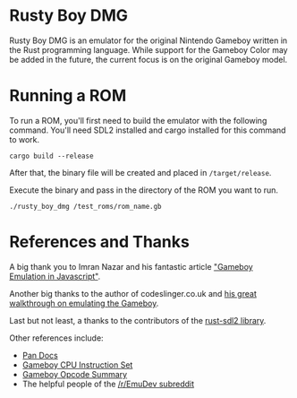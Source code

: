 # Rusty Boy DMG

Rusty Boy DMG is an emulator for the original Nintendo Gameboy written in the Rust programming language. While support for the Gameboy Color may be added in the future, the current focus is on the original Gameboy model.

# Running a ROM

To run a ROM, you'll first need to build the emulator with the following command. You'll need SDL2 installed and cargo installed for this command to work.

```cargo build --release```

After that, the binary file will be created and placed in ```/target/release```.

Execute the binary and pass in the directory of the ROM you want to run.

```./rusty_boy_dmg /test_roms/rom_name.gb```

# References and Thanks

A big thank you to Imran Nazar and his fantastic article ["Gameboy Emulation in Javascript"](http://imrannazar.com/GameBoy-Emulation-in-JavaScript).

Another big thanks to the author of codeslinger.co.uk and [his great walkthrough on emulating the Gameboy](http://www.codeslinger.co.uk/pages/projects/gameboy.html).

Last but not least, a thanks to the contributors of the [rust-sdl2 library](https://github.com/Rust-SDL2/rust-sdl2).

Other references include:

* [Pan Docs](http://bgb.bircd.org/pandocs.htm)
* [Gameboy CPU Instruction Set](http://www.pastraiser.com/cpu/gameboy/gameboy_opcodes.html)
* [Gameboy Opcode Summary](http://www.devrs.com/gb/files/opcodes.html)
* The helpful people of the [/r/EmuDev subreddit](https://www.reddit.com/r/EmuDev)

